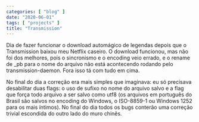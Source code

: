 ```yaml
---
categories: [ "blog" ]
date: "2020-06-01"
tags: [ "projects" ]
title: "Transmission"
---
```

Dia de fazer funcionar o download automágico de legendas depois que o Transmission baixou meu Netflix caseiro. O download funcionou, mas não foi dos melhores, pois o sincronismo e o encoding veio errado, e o rename de _pb para o nome do arquivo não está acontecendo rodando pelo transmission-daemon. Fora isso tá com tudo em cima.

No final do dia a correção era mais simples que imaginava: eu só precisava desabilitar duas flags: o uso de sufixo no nome do arquivo salvo e a flag que força todo arquivo a ser salvo como utf8 (os arquivos em português do Brasil são salvos no encoding do Windows, o ISO-8859-1 ou Windows 1252 para os mais íntimos). No final do dia todos os bugs conterão uma correção trivial escondida do outro lado do muro chinês.
